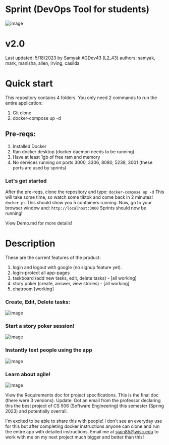 # Sprint (DevOps Tool for students)



![image](https://user-images.githubusercontent.com/52031393/236638821-66dd9b68-0711-49c6-aa0d-6e3709ec618d.png)


# v2.0
Last updated: 5/18/2023 by Samyak
AGDev43 (L2_43)
authors: samyak, mark, manisha, allen, irving, casilda

# Quick start
This repository contains 4 folders. You only need 2 commands to run the entire application:
1. Git clone
2. docker-compose up -d


## Pre-reqs:
1. Installed Docker
2. Ran docker desktop (docker daemon needs to be running)
3. Have at least 1gb of free ram and memory
4. No services running on ports 3000, 3306, 8080, 5238, 3001 (these ports are used by sprints)

### Let's get started

After the pre-reqs, clone the repository and type:
`docker-compose up -d`
This will take some time, so watch some tiktok and come back in 2 minutes!
`docker ps`
This should show you 5 containers running. Now, go to your browser window and:
`http://localhost:3000`
Sprints should now be running!

View Demo.md for more details!

# Description
These are the current features of the product:
1. login and logout with google (no signup feature yet).
2. login-protect all app-pages
3. taskboard (add new tasks, edit, delete tasks) - [all working]
4. story poker (create, answer, view stories) - [all working]
5. chatroom [working]


### Create, Edit, Delete tasks:
![image](https://user-images.githubusercontent.com/52031393/236638875-3fdcf65c-201e-4aab-a93a-843fbf9fd580.png)

### Start a story poker session!
![image](https://user-images.githubusercontent.com/52031393/236638922-6662b3e9-2b63-4355-b0c3-192e2105bda9.png)

### Instantly text people using the app
![image](https://user-images.githubusercontent.com/52031393/236638936-6b79d390-8825-4129-987b-42df9869b1c4.png)

### Learn about agile!
![image](https://user-images.githubusercontent.com/52031393/236638954-83ac144f-eaea-45fd-84b7-a9ec11f88c57.png)

View the Requirements doc for project specifications. This is the final doc (there were 3 versions). 
Update: Got an email from the professor declaring this the best project of CS 506 (Software Engineering) this semester (Spring 2023) and potentially overrall. 

I'm excited to be able to share this with people! I don't see an everyday use for this but after completing docker instructions anyone can clone and run the entire app with detailed instructions. Email me at sjain85@wisc.edu to work with me on my next project much bigger and better than this!
